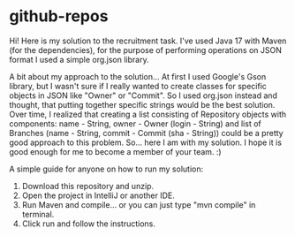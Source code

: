 # github-repos

Hi! Here is my solution to the recruitment task. I've used Java 17 with Maven (for the dependencies), for the purpose of performing operations on JSON format I used a simple org.json library. 


A bit about my approach to the solution...
At first I used Google's Gson library, but I wasn't sure if I really wanted to create classes for specific objects in JSON like "Owner" or "Commit". So I used org.json instead and thought, that putting together specific strings would be the best solution. Over time, I realized that creating a list consisting of Repository objects with components: name - String, owner - Owner (login - String) and list of Branches (name - String, commit - Commit (sha - String)) could be a pretty good approach to this problem. So... here I am with my solution. I hope it is good enough for me to become a member of your team. :)

A simple guide for anyone on how to run my solution:
1. Download this repository and unzip.
2. Open the project in IntelliJ or another IDE.
3. Run Maven and compile... or you can just type "mvn compile" in terminal.
4. Click run and follow the instructions. 
